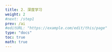 ```yaml
---
title: 2. 深度学习
weight: 2
#next: /step1
prev: /ai
#editURL: "https://example.com/edit/this/page"
type: "docs"
toc: true
math: true
---
```




